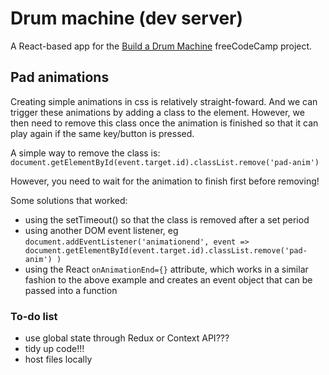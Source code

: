 # Drum machine (dev server)

A React-based app for the [Build a Drum Machine](https://www.freecodecamp.org/learn/front-end-libraries/front-end-libraries-projects/build-a-drum-machine) freeCodeCamp project.

## Pad animations

Creating simple animations in css is relatively straight-foward. And we can trigger these animations by adding a class to the element. However, we then need to remove this class once the animation is finished so that it can play again if the same key/button is pressed.

A simple way to remove the class is: `document.getElementById(event.target.id).classList.remove('pad-anim')`

However, you need to wait for the animation to finish first before removing!

Some solutions that worked:

- using the setTimeout() so that the class is removed after a set period
- using another DOM event listener, eg `document.addEventListener('animationend', event => document.getElementById(event.target.id).classList.remove('pad-anim') )`
- using the React `onAnimationEnd={}` attribute, which works in a similar fashion to the above example and creates an event object that can be passed into a function

### To-do list

- use global state through Redux or Context API???
- tidy up code!!!
- host files locally
